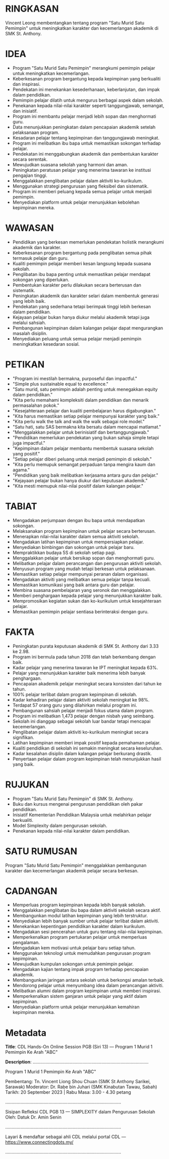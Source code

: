 # RINGKASAN
Vincent Leong membentangkan tentang program "Satu Murid Satu Pemimpin" untuk meningkatkan karakter dan kecemerlangan akademik di SMK St. Anthony.

# IDEA
- Program "Satu Murid Satu Pemimpin" merangkumi pemimpin pelajar untuk meningkatkan kecemerlangan.
- Keberkesanan program bergantung kepada kepimpinan yang berkualiti dan inspirasi.
- Pendekatan ini menekankan kesederhanaan, keberlanjutan, dan impak dalam pendidikan.
- Pemimpin pelajar dilatih untuk mengurus berbagai aspek dalam sekolah.
- Penekanan kepada nilai-nilai karakter seperti tanggungjawab, semangat, dan inisiatif.
- Program ini membantu pelajar menjadi lebih sopan dan menghormati guru.
- Data menunjukkan peningkatan dalam pencapaian akademik setelah pelaksanaan program.
- Kesadaran pelajar tentang kepimpinan dan tanggungjawab meningkat.
- Program ini melibatkan ibu bapa untuk memastikan sokongan terhadap pelajar.
- Pendekatan ini menggabungkan akademik dan pembentukan karakter secara serentak.
- Mewujudkan suasana sekolah yang harmoni dan aman.
- Peningkatan peratusan pelajar yang menerima tawaran ke institusi pengajian tinggi.
- Menggalakkan penglibatan pelajar dalam aktiviti ko-kurikulum.
- Menggunakan strategi pengurusan yang fleksibel dan sistematik.
- Program ini memberi peluang kepada semua pelajar untuk menjadi pemimpin.
- Menyediakan platform untuk pelajar menunjukkan kebolehan kepimpinan mereka.

# WAWASAN
- Pendidikan yang berkesan memerlukan pendekatan holistik merangkumi akademik dan karakter.
- Keberkesanan program bergantung pada penglibatan semua pihak termasuk pelajar dan guru.
- Kualiti pemimpin pelajar memberi kesan langsung kepada suasana sekolah.
- Penglibatan ibu bapa penting untuk memastikan pelajar mendapat sokongan yang diperlukan.
- Pembentukan karakter perlu dilakukan secara berterusan dan sistematik.
- Peningkatan akademik dan karakter selari dalam membentuk generasi yang lebih baik.
- Pendekatan yang sederhana tetapi berimpak tinggi lebih berkesan dalam pendidikan.
- Kejayaan pelajar bukan hanya diukur melalui akademik tetapi juga melalui sahsiah.
- Pembangunan kepimpinan dalam kalangan pelajar dapat mengurangkan masalah disiplin.
- Menyediakan peluang untuk semua pelajar menjadi pemimpin meningkatkan kesedaran sosial.

# PETIKAN
- "Program ini mestilah bermakna, purposeful dan impactful."
- "Simple plus sustainable equal to excellence."
- "Satu murid, satu pemimpin adalah penting untuk menegakkan equity dalam pendidikan."
- "Kita perlu memahami kompleksiti dalam pendidikan dan menarik permasalahan pokok."
- "Kesejahteraan pelajar dan kualiti pembelajaran harus digabungkan."
- "Kita harus memastikan setiap pelajar mempunyai karakter yang baik."
- "Kita perlu walk the talk and walk the walk sebagai role model."
- "Satu hati, satu SAS bermakna kita bersatu dalam mencapai matlamat."
- "Menggalakkan pelajar untuk berinisiatif dan bertanggungjawab."
- "Pendidikan memerlukan pendekatan yang bukan sahaja simple tetapi juga impactful."
- "Kepimpinan dalam pelajar membantu membentuk suasana sekolah yang positif."
- "Setiap pelajar diberi peluang untuk menjadi pemimpin di sekolah."
- "Kita perlu memupuk semangat perpaduan tanpa mengira kaum dan agama."
- "Pendidikan yang baik melibatkan kerjasama antara guru dan pelajar."
- "Kejayaan pelajar bukan hanya diukur dari keputusan akademik."
- "Kita mesti memupuk nilai-nilai positif dalam kalangan pelajar."

# TABIAT
- Mengadakan perjumpaan dengan ibu bapa untuk mendapatkan sokongan.
- Melaksanakan program kepimpinan untuk pelajar secara berterusan.
- Menerapkan nilai-nilai karakter dalam semua aktiviti sekolah.
- Mengadakan latihan kepimpinan untuk mempersiapkan pelajar.
- Menyediakan bimbingan dan sokongan untuk pelajar baru.
- Mempraktikkan budaya 5S di sekolah setiap pagi.
- Menggalakkan pelajar untuk bersikap sopan dan menghormati guru.
- Melibatkan pelajar dalam perancangan dan pengurusan aktiviti sekolah.
- Menyusun program yang mudah tetapi berkesan untuk pelaksanaan.
- Memastikan setiap pelajar mempunyai peranan dalam organisasi.
- Mengadakan aktiviti yang melibatkan semua pelajar tanpa kecuali.
- Memastikan komunikasi yang baik antara guru dan pelajar.
- Membina suasana pembelajaran yang seronok dan menggalakkan.
- Memberi penghargaan kepada pelajar yang menunjukkan karakter baik.
- Mempromosikan kegiatan sukan dan ko-kurikulum untuk kesejahteraan pelajar.
- Memastikan pemimpin pelajar sentiasa berinteraksi dengan guru.

# FAKTA
- Peningkatan purata keputusan akademik di SMK St. Anthony dari 3.33 ke 2.98.
- Program ini bermula pada tahun 2018 dan telah berkembang dengan baik.
- Kadar pelajar yang menerima tawaran ke IPT meningkat kepada 63%.
- Pelajar yang menunjukkan karakter baik menerima lebih banyak penghargaan.
- Pencapaian akademik pelajar meningkat secara konsisten dari tahun ke tahun.
- 100% pelajar terlibat dalam program kepimpinan di sekolah.
- Kadar kehadiran pelajar dalam aktiviti sekolah meningkat ke 98%.
- Terdapat 57 orang guru yang dilahirkan melalui program ini.
- Pembangunan sahsiah pelajar menjadi fokus utama dalam program.
- Program ini melibatkan 1,473 pelajar dengan nisbah yang seimbang.
- Sekolah ini dianggap sebagai sekolah luar bandar tetapi mencapai kecemerlangan.
- Penglibatan pelajar dalam aktiviti ko-kurikulum meningkat secara signifikan.
- Latihan kepimpinan memberi impak positif kepada pemahaman pelajar.
- Kualiti pendidikan di sekolah ini semakin meningkat secara keseluruhan.
- Kadar kesalahan disiplin dalam kalangan pelajar berkurang drastik.
- Penyertaan pelajar dalam program kepimpinan telah menunjukkan hasil yang baik.

# RUJUKAN
- Program "Satu Murid Satu Pemimpin" di SMK St. Anthony.
- Buku dan kursus mengenai pengurusan pendidikan oleh pakar pendidikan.
- Inisiatif Kementerian Pendidikan Malaysia untuk melahirkan pelajar berkualiti.
- Model Simplexity dalam pengurusan sekolah.
- Penekanan kepada nilai-nilai karakter dalam pendidikan.

# SATU RUMUSAN
Program "Satu Murid Satu Pemimpin" menggalakkan pembangunan karakter dan kecemerlangan akademik pelajar secara berkesan.

# CADANGAN
- Memperluas program kepimpinan kepada lebih banyak sekolah.
- Menggalakkan penglibatan ibu bapa dalam aktiviti sekolah secara aktif.
- Membangunkan modul latihan kepimpinan yang lebih terstruktur.
- Menyediakan lebih banyak sumber untuk pelajar terlibat dalam aktiviti.
- Menekankan kepentingan pendidikan karakter dalam kurikulum.
- Mengadakan sesi pencerahan untuk guru tentang nilai-nilai kepimpinan.
- Memperkenalkan program pertukaran pelajar untuk memperluas pengalaman.
- Mengadakan kem motivasi untuk pelajar baru setiap tahun.
- Menggunakan teknologi untuk memudahkan pengurusan program kepimpinan.
- Mewujudkan kumpulan sokongan untuk pemimpin pelajar.
- Mengadakan kajian tentang impak program terhadap pencapaian akademik.
- Membangunkan jaringan antara sekolah untuk berkongsi amalan terbaik.
- Mendorong pelajar untuk menyumbang idea dalam perancangan aktiviti.
- Melibatkan alumni dalam program kepimpinan untuk memberi inspirasi.
- Memperkenalkan sistem ganjaran untuk pelajar yang aktif dalam kepimpinan.
- Menyediakan platform untuk pelajar menunjukkan kemahiran kepimpinan mereka.

# Metadata
**Title**: CDL Hands-On Online Session PGB (Siri 13) — Program 1 Murid 1 Pemimpin Ke Arah "ABC"

**Description**: ...........................................................................................

Program 1 Murid 1 Pemimpin Ke Arah "ABC" 

Pembentang: Tn. Vincent Liong Shou Chuan (SMK St Anthony Sarikei, Sarawak) 
Moderator: Dr. Rabe bin Juhari (SMK Kinabutan Tawau, Sabah) 
Tarikh: 20 September 2023   |   Rabu
Masa: 3.00 - 4.30 petang 

...........................................................................................

Sisipan Refleksi CDL PGB 13 — SIMPLEXITY dalam Pengurusan Sekolah
Oleh: Datuk Dr. Amin Senin

...........................................................................................

Layari & mendaftar sebagai ahli CDL melalui portal CDL — https://www.connectingdots.my/

...........................................................................................